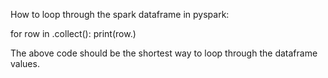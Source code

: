 How to loop through the spark dataframe in pyspark:

for row in <datafarme>.collect():
    print(row.<columnName>)

The above code should be the shortest way to loop through the dataframe values.
